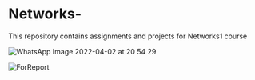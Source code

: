 # Networks-
This repository contains assignments and projects for Networks1 course

![WhatsApp Image 2022-04-02 at 20 54 29](https://user-images.githubusercontent.com/101192344/178805654-946f42c9-3903-421d-b82b-afd7fe0c754c.jpeg)


![ForReport](https://user-images.githubusercontent.com/101192344/178804825-044403dc-34a0-4634-84c6-27371a0db41b.jpeg)
